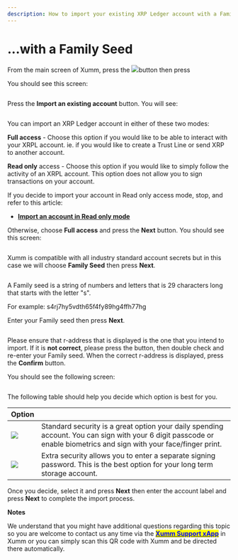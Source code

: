 ```yaml
---
description: How to import your existing XRP Ledger account with a Family Seed
---
```


# ...with a Family Seed

From the main screen of Xumm, press the ![](<../../.gitbook/assets/image (4) (1).png>)button then press <img src="../../.gitbook/assets/image (3) (3).png" alt="" data-size="line">&#x20;

You should see this screen:

<figure><img src="../../.gitbook/assets/Add an account screen.png" alt=""><figcaption></figcaption></figure>

Press the **Import an existing account** button. You will see:

<figure><img src="../../.gitbook/assets/Account type.png" alt=""><figcaption></figcaption></figure>

You can import an XRP Ledger account in either of these two modes:

**Full access** - Choose this option if you would like to be able to interact with your XRPL account. ie. if you would like to create a Trust Line or send XRP to another account.

**Read only** access - Choose this option if you would like to simply follow the activity of an XRPL account. This option does not allow you to sign transactions on your account.&#x20;

If you decide to import your account in Read only access mode, stop, and refer to this article:

* [**Import an account in Read only mode**](...in-read-only-mode.md)

Otherwise, choose **Full access** and press the **Next** button. You should see this screen:

<figure><img src="../../.gitbook/assets/Family Seed - 1.png" alt=""><figcaption></figcaption></figure>

Xumm is compatible with all industry standard account secrets but in this case we will choose **Family Seed** then press **Next**.

<figure><img src="../../.gitbook/assets/Import - Family Seed.png" alt=""><figcaption></figcaption></figure>

A Family seed is a string of numbers and letters that is 29 characters long that starts with the letter "s".&#x20;

For example: s4rj7hy5vdth65f4fy89hg4ffh77hg

Enter your Family seed then press **Next**.&#x20;



<figure><img src="../../.gitbook/assets/Public Address - 2.png" alt=""><figcaption></figcaption></figure>

Please ensure that r-address that is displayed is the one that you intend to import. If it is **not correct**, please press the <img src="../../.gitbook/assets/image (7).png" alt="" data-size="line">button, then double check and re-enter your Family seed. When the correct r-address is displayed, press the **Confirm** button.

You should see the following screen:

<figure><img src="../../.gitbook/assets/Install - Extra Security screen.png" alt=""><figcaption></figcaption></figure>

The following table should help you decide which option is best for you.

| Option                                             |                                                                                                                                                                     |
| -------------------------------------------------- | ------------------------------------------------------------------------------------------------------------------------------------------------------------------- |
| ![](<../../.gitbook/assets/image (1) (2) (3).png>) | Standard security is a great option your daily spending account. You can sign with your 6 digit passcode or enable biometrics and sign with your face/finger print. |
| ![](<../../.gitbook/assets/image (3) (1) (2).png>) | Extra security allows you to enter a separate signing password. This is the best option for your long term storage account.                                         |

Once you decide, select it and press **Next** then enter the account label and press **Next** to complete the import process.

**Notes**

We understand that you might have additional questions regarding this topic so you are welcome to contact us any time via the [<mark style="color:blue;">**Xumm Support xApp**</mark>](https://xumm.app/detect/xapp:xumm.support?ref=helpcenter) in Xumm or you can simply scan this QR code with Xumm and be directed there automatically.

<figure><img src="../../.gitbook/assets/Support banner Xumm.png" alt=""><figcaption></figcaption></figure>
